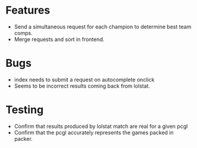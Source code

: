 Features
=========
* Send a simultaneous request for each champion to determine best team comps.
* Merge requests and sort in frontend.

Bugs
=====
* index needs to submit a request on autocomplete onclick
* Seems to be incorrect results coming back from lolstat.

Testing
========
* Confirm that results produced by lolstat match are real for a given pcgl
* Confirm that the pcgl accurately represents the games packed in packer.

